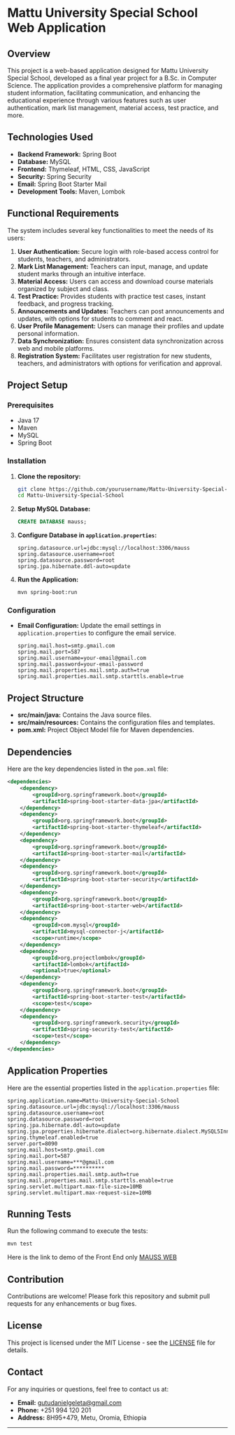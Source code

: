 # Mattu University Special School Web Application

## Overview
This project is a web-based application designed for Mattu University Special School, developed as a final year project for a B.Sc. in Computer Science. The application provides a comprehensive platform for managing student information, facilitating communication, and enhancing the educational experience through various features such as user authentication, mark list management, material access, test practice, and more.

## Technologies Used
- **Backend Framework:** Spring Boot
- **Database:** MySQL
- **Frontend:** Thymeleaf, HTML, CSS, JavaScript
- **Security:** Spring Security
- **Email:** Spring Boot Starter Mail
- **Development Tools:** Maven, Lombok

## Functional Requirements
The system includes several key functionalities to meet the needs of its users:

1. **User Authentication:** Secure login with role-based access control for students, teachers, and administrators.
2. **Mark List Management:** Teachers can input, manage, and update student marks through an intuitive interface.
3. **Material Access:** Users can access and download course materials organized by subject and class.
4. **Test Practice:** Provides students with practice test cases, instant feedback, and progress tracking.
5. **Announcements and Updates:** Teachers can post announcements and updates, with options for students to comment and react.
6. **User Profile Management:** Users can manage their profiles and update personal information.
7. **Data Synchronization:** Ensures consistent data synchronization across web and mobile platforms.
8. **Registration System:** Facilitates user registration for new students, teachers, and administrators with options for verification and approval.

## Project Setup

### Prerequisites
- Java 17
- Maven
- MySQL
- Spring Boot

### Installation

1. **Clone the repository:**
   ```sh
   git clone https://github.com/yourusername/Mattu-University-Special-School.git
   cd Mattu-University-Special-School
   ```

2. **Setup MySQL Database:**
   ```sql
   CREATE DATABASE mauss;
   ```

3. **Configure Database in `application.properties`:**
   ```properties
   spring.datasource.url=jdbc:mysql://localhost:3306/mauss
   spring.datasource.username=root
   spring.datasource.password=root
   spring.jpa.hibernate.ddl-auto=update
   ```

4. **Run the Application:**
   ```sh
   mvn spring-boot:run
   ```

### Configuration

- **Email Configuration:** Update the email settings in `application.properties` to configure the email service.
  ```properties
  spring.mail.host=smtp.gmail.com
  spring.mail.port=587
  spring.mail.username=your-email@gmail.com
  spring.mail.password=your-email-password
  spring.mail.properties.mail.smtp.auth=true
  spring.mail.properties.mail.smtp.starttls.enable=true
  ```

## Project Structure

- **src/main/java:** Contains the Java source files.
- **src/main/resources:** Contains the configuration files and templates.
- **pom.xml:** Project Object Model file for Maven dependencies.

## Dependencies

Here are the key dependencies listed in the `pom.xml` file:
```xml
<dependencies>
    <dependency>
        <groupId>org.springframework.boot</groupId>
        <artifactId>spring-boot-starter-data-jpa</artifactId>
    </dependency>
    <dependency>
        <groupId>org.springframework.boot</groupId>
        <artifactId>spring-boot-starter-thymeleaf</artifactId>
    </dependency>
    <dependency>
        <groupId>org.springframework.boot</groupId>
        <artifactId>spring-boot-starter-mail</artifactId>
    </dependency>
    <dependency>
        <groupId>org.springframework.boot</groupId>
        <artifactId>spring-boot-starter-security</artifactId>
    </dependency>
    <dependency>
        <groupId>org.springframework.boot</groupId>
        <artifactId>spring-boot-starter-web</artifactId>
    </dependency>
    <dependency>
        <groupId>com.mysql</groupId>
        <artifactId>mysql-connector-j</artifactId>
        <scope>runtime</scope>
    </dependency>
    <dependency>
        <groupId>org.projectlombok</groupId>
        <artifactId>lombok</artifactId>
        <optional>true</optional>
    </dependency>
    <dependency>
        <groupId>org.springframework.boot</groupId>
        <artifactId>spring-boot-starter-test</artifactId>
        <scope>test</scope>
    </dependency>
    <dependency>
        <groupId>org.springframework.security</groupId>
        <artifactId>spring-security-test</artifactId>
        <scope>test</scope>
    </dependency>
</dependencies>
```

## Application Properties

Here are the essential properties listed in the `application.properties` file:
```properties
spring.application.name=Mattu-University-Special-School
spring.datasource.url=jdbc:mysql://localhost:3306/mauss
spring.datasource.username=root
spring.datasource.password=root
spring.jpa.hibernate.ddl-auto=update
spring.jpa.properties.hibernate.dialect=org.hibernate.dialect.MySQL5InnoDBDialect
spring.thymeleaf.enabled=true
server.port=8090
spring.mail.host=smtp.gmail.com
spring.mail.port=587
spring.mail.username=***@gmail.com
spring.mail.password=**********
spring.mail.properties.mail.smtp.auth=true
spring.mail.properties.mail.smtp.starttls.enable=true
spring.servlet.multipart.max-file-size=10MB
spring.servlet.multipart.max-request-size=10MB
```

## Running Tests

Run the following command to execute the tests:
```sh
mvn test
```
Here is the link to demo of the Front End only <a href="https://mauss.netlify.app/" target="blank_">MAUSS WEB</a>
## Contribution

Contributions are welcome! Please fork this repository and submit pull requests for any enhancements or bug fixes.

## License

This project is licensed under the MIT License - see the [LICENSE](LICENSE) file for details.

## Contact

For any inquiries or questions, feel free to contact us at:
- **Email:** gutudanielgeleta@gmail.com
- **Phone:** +251 994 120 201
- **Address:** 8H95+479, Metu, Oromia, Ethiopia

---
